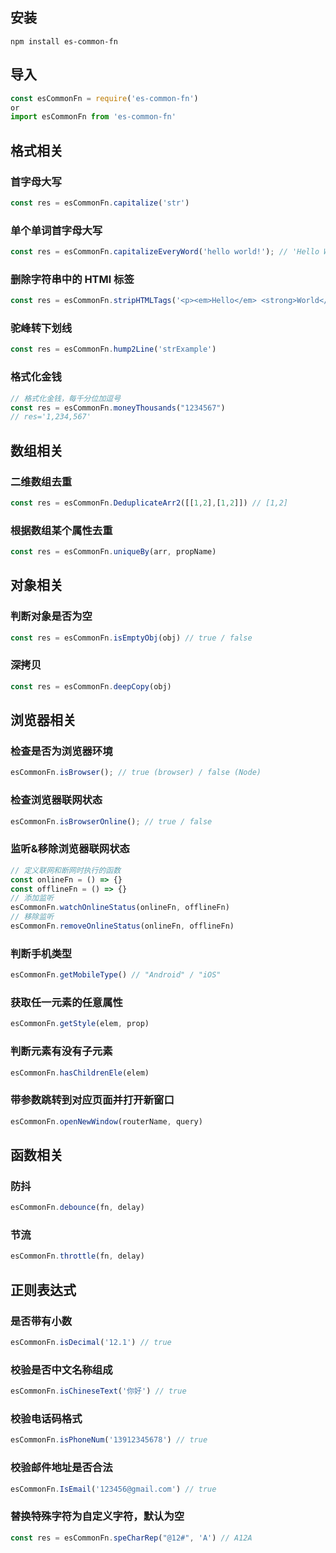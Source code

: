 ## 安装

```
npm install es-common-fn
```

## 导入

```js
const esCommonFn = require('es-common-fn')
or
import esCommonFn from 'es-common-fn'
```
## 格式相关

### 首字母大写
```javascript
const res = esCommonFn.capitalize('str')
```

### 单个单词首字母大写
```javascript
const res = esCommonFn.capitalizeEveryWord('hello world!'); // 'Hello World!'
```

### 删除字符串中的 HTMl 标签
```javascript
const res = esCommonFn.stripHTMLTags('<p><em>Hello</em> <strong>World</strong></p>'); // 'Hello World!'
```

### 驼峰转下划线
```javascript
const res = esCommonFn.hump2Line('strExample')
```

### 格式化金钱
```javascript
// 格式化金钱，每千分位加逗号
const res = esCommonFn.moneyThousands("1234567")
// res='1,234,567'
```

## 数组相关

### 二维数组去重
```javascript
const res = esCommonFn.DeduplicateArr2([[1,2],[1,2]]) // [1,2]
```
### 根据数组某个属性去重
```javascript
const res = esCommonFn.uniqueBy(arr, propName)
```

## 对象相关

### 判断对象是否为空
```javascript
const res = esCommonFn.isEmptyObj(obj) // true / false
```
### 深拷贝
```javascript
const res = esCommonFn.deepCopy(obj)
```

## 浏览器相关

### 检查是否为浏览器环境
```js
esCommonFn.isBrowser(); // true (browser) / false (Node)
```
### 检查浏览器联网状态
```js
esCommonFn.isBrowserOnline(); // true / false
```

### 监听&移除浏览器联网状态
```js
// 定义联网和断网时执行的函数
const onlineFn = () => {}
const offlineFn = () => {}
// 添加监听
esCommonFn.watchOnlineStatus(onlineFn, offlineFn)
// 移除监听
esCommonFn.removeOnlineStatus(onlineFn, offlineFn)
```

### 判断手机类型
```javascript
esCommonFn.getMobileType() // "Android" / "iOS"
```

### 获取任一元素的任意属性
```javascript
esCommonFn.getStyle(elem, prop)
```

### 判断元素有没有子元素
```javascript
esCommonFn.hasChildrenEle(elem)
```

### 带参数跳转到对应页面并打开新窗口
```javascript
esCommonFn.openNewWindow(routerName, query)
```

## 函数相关

### 防抖
```javascript
esCommonFn.debounce(fn, delay)
```

### 节流
```javascript
esCommonFn.throttle(fn, delay)
```

## 正则表达式

### 是否带有小数
```javascript
esCommonFn.isDecimal('12.1') // true
```

### 校验是否中文名称组成
```javascript
esCommonFn.isChineseText('你好') // true
```

### 校验电话码格式
```javascript
esCommonFn.isPhoneNum('13912345678') // true
```

### 校验邮件地址是否合法
```javascript
esCommonFn.IsEmail('123456@gmail.com') // true
```

### 替换特殊字符为自定义字符，默认为空
```javascript
const res = esCommonFn.speCharRep("@12#", 'A') // A12A
```
